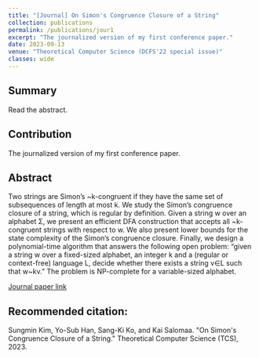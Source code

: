 ```yaml
---
title: "[Journal] On Simon's Congruence Closure of a String"
collection: publications
permalink: /publications/jour1
excerpt: "The journalized version of my first conference paper."
date: 2023-09-13
venue: "Theoretical Computer Science (DCFS'22 special issue)"
classes: wide
---
```

## Summary
Read the abstract.

## Contribution
The journalized version of my first conference paper.

## Abstract
Two strings are Simon’s ~k-congruent if they have the same set of subsequences of length at most k.
We study the Simon’s congruence closure of a string, which is regular by definition.
Given a string w over an alphabet Σ, we present an efficient DFA construction
that accepts all ~k-congruent strings with respect to w.
We also present lower bounds for the state complexity of the Simon’s congruence closure.
Finally, we design a polynomial-time algorithm that answers the following open problem:
“given a string w over a fixed-sized alphabet, an integer k and a (regular or context-free) language L,
decide whether there exists a string v∈L such that w~kv.”
The problem is NP-complete for a variable-sized alphabet.

[Journal paper link](https://www.sciencedirect.com/science/article/pii/S0304397523003912?via%3Dihub)

## Recommended citation:
Sungmin Kim, Yo-Sub Han, Sang-Ki Ko, and Kai Salomaa. "On Simon's Congruence Closure of a String." Theoretical Computer Science (TCS), 2023.
